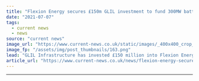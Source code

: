 ```yaml
---
title: "Flexion Energy secures £150m GLIL investment to fund 300MW battery portfolio"
date: "2021-07-07"
tags: 
  - current news
  - news
source: "current news"
image_url: "https://www.current-news.co.uk/static/images/_400x400_crop_center-center/Hassen-Bali-co-founder-of-Flexion-Energy-and-ion-Ventures.-Image-Flexion-Energy.png"
image_fp: "/assets/img/post_thumbnails/163.png"
lead: "​GLIL Infrastructure has invested £150 million into Flexion Energy, a joint venture with ion Ventures aiming to build 1GW of storage over five years."
article_url: "https://www.current-news.co.uk/news/flexion-energy-secures-150m-glil-investment-to-fund-300mw-battery-portfolio?utm_source=rss-feeds&utm_medium=rss&utm_campaign=rss"
---
```


---
